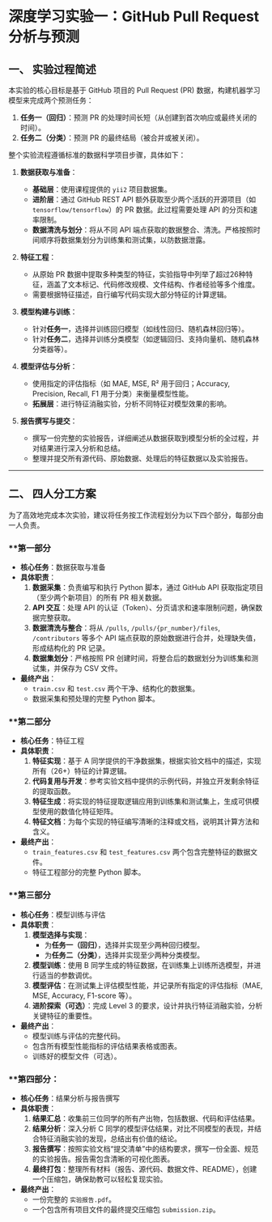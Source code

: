 # 深度学习实验一：GitHub Pull Request 分析与预测

## 一、 实验过程简述

本实验的核心目标是基于 GitHub 项目的 Pull Request (PR) 数据，构建机器学习模型来完成两个预测任务：
1.  **任务一（回归）**：预测 PR 的处理时间长短（从创建到首次响应或最终关闭的时间）。
2.  **任务二（分类）**：预测 PR 的最终结局（被合并或被关闭）。

整个实验流程遵循标准的数据科学项目步骤，具体如下：

1.  **数据获取与准备**：
    *   **基础层**：使用课程提供的 `yii2` 项目数据集。
    *   **进阶层**：通过 GitHub REST API 额外获取至少两个活跃的开源项目（如 `tensorflow/tensorflow`）的 PR 数据。此过程需要处理 API 的分页和速率限制。
    *   **数据清洗与划分**：将从不同 API 端点获取的数据整合、清洗。严格按照时间顺序将数据集划分为训练集和测试集，以防数据泄露。

2.  **特征工程**：
    *   从原始 PR 数据中提取多种类型的特征，实验指导中列举了超过26种特征，涵盖了文本标记、代码修改规模、文件结构、作者经验等多个维度。
    *   需要根据特征描述，自行编写代码实现大部分特征的计算逻辑。

3.  **模型构建与训练**：
    *   针对**任务一**，选择并训练回归模型（如线性回归、随机森林回归等）。
    *   针对**任务二**，选择并训练分类模型（如逻辑回归、支持向量机、随机森林分类器等）。

4.  **模型评估与分析**：
    *   使用指定的评估指标（如 MAE, MSE, R² 用于回归；Accuracy, Precision, Recall, F1 用于分类）来衡量模型性能。
    *   **拓展层**：进行特征消融实验，分析不同特征对模型效果的影响。

5.  **报告撰写与提交**：
    *   撰写一份完整的实验报告，详细阐述从数据获取到模型分析的全过程，并对结果进行深入分析和总结。
    *   整理并提交所有源代码、原始数据、处理后的特征数据以及实验报告。

---

## 二、 四人分工方案

为了高效地完成本次实验，建议将任务按工作流程划分为以下四个部分，每部分由一人负责。

### **第一部分
*   **核心任务**：数据获取与准备
*   **具体职责**：
    1.  **数据采集**：负责编写和执行 Python 脚本，通过 GitHub API 获取指定项目（至少两个新项目）的所有 PR 相关数据。
    2.  **API 交互**：处理 API 的认证（Token）、分页请求和速率限制问题，确保数据完整获取。
    3.  **数据清洗与整合**：将从 `/pulls`, `/pulls/{pr_number}/files`, `/contributors` 等多个 API 端点获取的原始数据进行合并，处理缺失值，形成结构化的 PR 记录。
    4.  **数据集划分**：严格按照 PR 创建时间，将整合后的数据划分为训练集和测试集，并保存为 CSV 文件。
*   **最终产出**：
    *   `train.csv` 和 `test.csv` 两个干净、结构化的数据集。
    *   数据采集和预处理的完整 Python 脚本。

### **第二部分

*   **核心任务**：特征工程
*   **具体职责**：
    1.  **特征实现**：基于 A 同学提供的干净数据集，根据实验文档中的描述，实现所有（26+）特征的计算逻辑。
    2.  **代码复用与开发**：参考实验文档中提供的示例代码，并独立开发剩余特征的提取函数。
    3.  **特征生成**：将实现的特征提取逻辑应用到训练集和测试集上，生成可供模型使用的数值化特征矩阵。
    4.  **特征文档**：为每个实现的特征编写清晰的注释或文档，说明其计算方法和含义。
*   **最终产出**：
    *   `train_features.csv` 和 `test_features.csv` 两个包含完整特征的数据文件。
    *   特征工程部分的完整 Python 脚本。

### **第三部分


*   **核心任务**：模型训练与评估
*   **具体职责**：
    1.  **模型选择与实现**：
        *   为**任务一（回归）**，选择并实现至少两种回归模型。
        *   为**任务二（分类）**，选择并实现至少两种分类模型。
    2.  **模型训练**：使用 B 同学生成的特征数据，在训练集上训练所选模型，并进行适当的参数调优。
    3.  **模型评估**：在测试集上评估模型性能，并记录所有指定的评估指标（MAE, MSE, Accuracy, F1-score 等）。
    4.  **进阶探索（可选）**：完成 Level 3 的要求，设计并执行特征消融实验，分析关键特征的重要性。
*   **最终产出**：
    *   模型训练与评估的完整代码。
    *   包含所有模型性能指标的评估结果表格或图表。
    *   训练好的模型文件（可选）。

### **第四部分：


*   **核心任务**：结果分析与报告撰写
*   **具体职责**：
    1.  **结果汇总**：收集前三位同学的所有产出物，包括数据、代码和评估结果。
    2.  **结果分析**：深入分析 C 同学的模型评估结果，对比不同模型的表现，并结合特征消融实验的发现，总结出有价值的结论。
    3.  **报告撰写**：按照实验文档“提交清单”中的结构要求，撰写一份全面、规范的实验报告。报告需包含清晰的可视化图表。
    4.  **最终打包**：整理所有材料（报告、源代码、数据文件、README），创建一个压缩包，确保助教可以轻松复现实验。
*   **最终产出**：
    *   一份完整的 `实验报告.pdf`。
    *   一个包含所有项目文件的最终提交压缩包 `submission.zip`。
